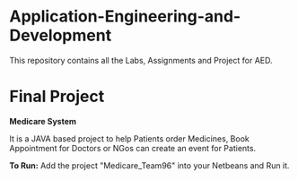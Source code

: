 # Application-Engineering-and-Development
This repository contains all the Labs, Assignments and Project for AED.

# Final Project
**Medicare System**

It is a JAVA based project to help Patients order Medicines, Book Appointment for Doctors or NGos can create an event for Patients.

**To Run:** Add the project "Medicare_Team96" into your Netbeans and Run it.
